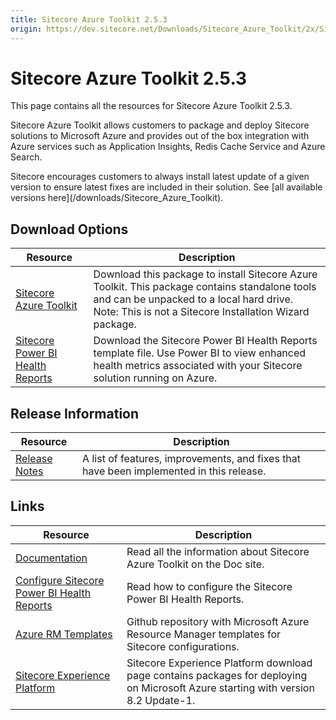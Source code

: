 ```yaml
---
title: Sitecore Azure Toolkit 2.5.3
origin: https://dev.sitecore.net/Downloads/Sitecore_Azure_Toolkit/2x/Sitecore_Azure_Toolkit_253.aspx
---
```


# Sitecore Azure Toolkit 2.5.3

This page contains all the resources for Sitecore Azure Toolkit 2.5.3.

Sitecore Azure Toolkit allows customers to package and deploy Sitecore solutions to Microsoft Azure and provides out of the box integration with Azure services such as Application Insights, Redis Cache Service and Azure Search.

  <Alert variant='warning' mb={4}>
    <AlertIcon />
    Sitecore encourages customers to always install latest update of a given version to ensure latest fixes are included in their solution. See [all available versions here](/downloads/Sitecore_Azure_Toolkit).
  </Alert>
  

## Download Options

 | Resource | Description |
 | --- | --- |
 | [Sitecore Azure Toolkit](https://sitecoredev.azureedge.net/~/media/9FB3EB184AA944B282086C29E0F02BF0.ashx?date=20211006T084637) | Download this package to install Sitecore Azure Toolkit. This package contains standalone tools and can be unpacked to a local hard drive. Note: This is not a Sitecore Installation Wizard package. |
 | [Sitecore Power BI Health Reports](https://sitecoredev.azureedge.net/~/media/B326B3BBA85542708304E4B3D5356A78.ashx?date=20230901T141545) | Download the Sitecore Power BI Health Reports template file. Use Power BI to view enhanced health metrics associated with your Sitecore solution running on Azure. |

## Release Information

 | Resource | Description |
 | --- | --- |
 | [Release Notes](/downloads/Sitecore%20Azure%20Toolkit/2x/Sitecore%20Azure%20Toolkit%20253/Release%20Notes) | A list of features, improvements, and fixes that have been implemented in this release. |

## Links

 | Resource | Description |
 | --- | --- |
 | [Documentation](https://doc.sitecore.com/developers/sat/20/sitecore-azure-toolkit/en/index-en.html) | Read all the information about Sitecore Azure Toolkit on the Doc site. |
 | [Configure Sitecore Power BI Health Reports](https://doc.sitecore.com/developers/91/sitecore-experience-management/en/configure-sitecore-power-bi-health-reports.html) | Read how to configure the Sitecore Power BI Health Reports. |
 | [Azure RM Templates](https://github.com/Sitecore/Sitecore-Azure-Quickstart-Templates) | Github repository with Microsoft Azure Resource Manager templates for Sitecore configurations. |
 | [Sitecore Experience Platform](/downloads/Sitecore%20Experience%20Platform) | Sitecore Experience Platform download page contains packages for deploying on Microsoft Azure starting with version 8.2 Update-1. |
